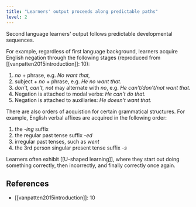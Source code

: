 ```yaml
---
title: "Learners' output proceeds along predictable paths"
level: 2
---
```


Second language learners' output follows predictable developmental sequences.

For example, regardless of first language background, learners acquire English negation through the following stages (reproduced from [[vanpatten2015introduction]]: 10):

1. _no_ + phrase, e.g. _No want that,_
2. subject + _no_ + phrase, e.g. _He no want that._
3. _don't, can't, not_ may alternate with _no_, e.g. _He can't/don't/not want that._
4. Negation is attached to modal verbs: _He can't do that._
5. Negation is attached to auxiliaries: _He doesn't want that._

There are also orders of acquistion for certain grammatical structures. For example, English verbal affixes are acquired in the following order:

1. the _-ing_ suffix
2. the regular past tense suffix _-ed_
3. irregular past tenses, such as _went_
4. the 3rd person singular present tense suffix _-s_

Learners often exhibit [[U-shaped learning]], where they start out doing something correctly, then incorrectly, and finally correctly once again.

## References

- [[vanpatten2015introduction]]: 10
